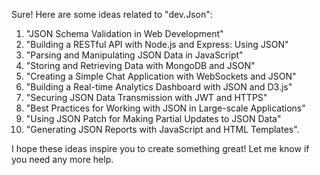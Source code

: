 Sure! Here are some ideas related to "dev.Json":

1. "JSON Schema Validation in Web Development"
2. "Building a RESTful API with Node.js and Express: Using JSON"
3. "Parsing and Manipulating JSON Data in JavaScript"
4. "Storing and Retrieving Data with MongoDB and JSON"
5. "Creating a Simple Chat Application with WebSockets and JSON"
6. "Building a Real-time Analytics Dashboard with JSON and D3.js"
7. "Securing JSON Data Transmission with JWT and HTTPS"
8. "Best Practices for Working with JSON in Large-scale Applications"
9. "Using JSON Patch for Making Partial Updates to JSON Data"
10. "Generating JSON Reports with JavaScript and HTML Templates".

I hope these ideas inspire you to create something great! Let me know if you need any more help.
